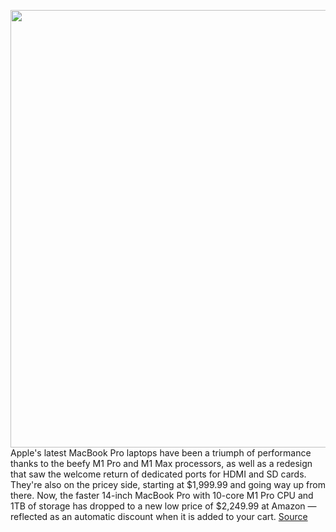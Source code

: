 <img src='https://cdn.vox-cdn.com/thumbor/YCSjYNltibpb_q2DYSrJF2F7sZ0=/0x0:2040x1360/1200x800/filters:focal(857x517:1183x843)/cdn.vox-cdn.com/uploads/chorus_image/image/70520967/akrales_211028_4820_0659.0.jpg' width='700px' /><br/>
Apple's latest MacBook Pro laptops have been a triumph of performance thanks to the beefy M1 Pro and M1 Max processors, as well as a redesign that saw the welcome return of dedicated ports for HDMI and SD cards. They're also on the pricey side, starting at $1,999.99 and going way up from there. Now, the faster 14-inch MacBook Pro with 10-core M1 Pro CPU and 1TB of storage has dropped to a new low price of $2,249.99 at Amazon — reflected as an automatic discount when it is added to your cart.
<a href='https://www.theverge.com/good-deals/2022/2/17/22921856/apple-14-inch-macbook-pro-m1-pro-249-off-deal-sale'> Source <a/>